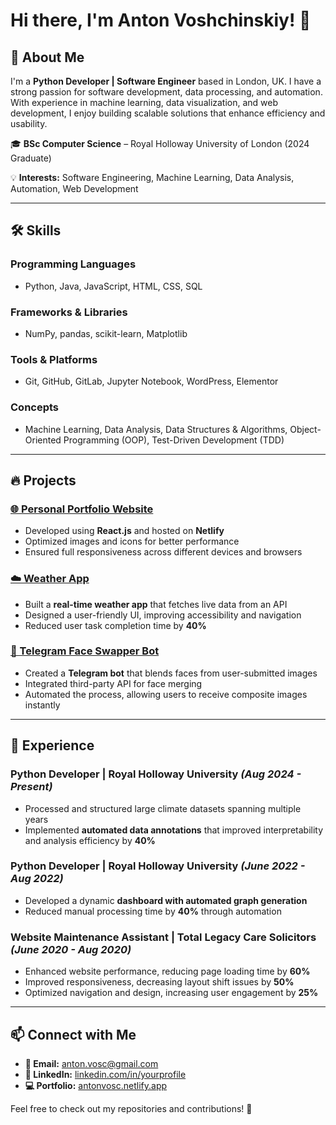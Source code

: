 # Hi there, I'm Anton Voshchinskiy! 👋

## 🚀 About Me
I'm a **Python Developer | Software Engineer** based in London, UK. I have a strong passion for software development, data processing, and automation. With experience in machine learning, data visualization, and web development, I enjoy building scalable solutions that enhance efficiency and usability.

🎓 **BSc Computer Science** – Royal Holloway University of London (2024 Graduate)

💡 **Interests:** Software Engineering, Machine Learning, Data Analysis, Automation, Web Development

---

## 🛠️ Skills

### **Programming Languages**
- Python, Java, JavaScript, HTML, CSS, SQL

### **Frameworks & Libraries**
- NumPy, pandas, scikit-learn, Matplotlib

### **Tools & Platforms**
- Git, GitHub, GitLab, Jupyter Notebook, WordPress, Elementor

### **Concepts**
- Machine Learning, Data Analysis, Data Structures & Algorithms, Object-Oriented Programming (OOP), Test-Driven Development (TDD)

---

## 🔥 Projects

### [🌐 Personal Portfolio Website](http://antonvosc.netlify.app/)
- Developed using **React.js** and hosted on **Netlify**
- Optimized images and icons for better performance
- Ensured full responsiveness across different devices and browsers

### [☁️ Weather App](https://github.com/antonVosc/server-weather-app)
- Built a **real-time weather app** that fetches live data from an API
- Designed a user-friendly UI, improving accessibility and navigation
- Reduced user task completion time by **40%**

### [🤖 Telegram Face Swapper Bot](https://github.com/antonVosc/TelegramFaceSwapper)
- Created a **Telegram bot** that blends faces from user-submitted images
- Integrated third-party API for face merging
- Automated the process, allowing users to receive composite images instantly

---

## 💼 Experience

### **Python Developer | Royal Holloway University** *(Aug 2024 - Present)*
- Processed and structured large climate datasets spanning multiple years
- Implemented **automated data annotations** that improved interpretability and analysis efficiency by **40%**

### **Python Developer | Royal Holloway University** *(June 2022 - Aug 2022)*
- Developed a dynamic **dashboard with automated graph generation**
- Reduced manual processing time by **40%** through automation

### **Website Maintenance Assistant | Total Legacy Care Solicitors** *(June 2020 - Aug 2020)*
- Enhanced website performance, reducing page loading time by **60%**
- Improved responsiveness, decreasing layout shift issues by **50%**
- Optimized navigation and design, increasing user engagement by **25%**

---

## 📫 Connect with Me
- **📧 Email:** anton.vosc@gmail.com
- **🔗 LinkedIn:** [linkedin.com/in/yourprofile](#)
- **💻 Portfolio:** [antonvosc.netlify.app](http://antonvosc.netlify.app/)

Feel free to check out my repositories and contributions! 🚀

